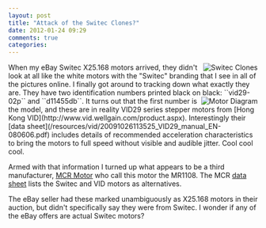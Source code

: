 ```yaml
---
layout: post
title: "Attack of the Switec Clones?"
date: 2012-01-24 09:29
comments: true
categories: 
---
```

<img alt="Switec Clones" src="/resources/X25_clone.png" align="right">
When my eBay Switec X25.168 motors arrived, they didn't look at all like
the white motors with the "Switec" branding that I see in all of the pictures
online.  I finally got around to tracking down what exactly they are.
They have two identification numbers printed black on black:
``vid29-02p`` and ``d11455db``.

<img alt="Motor Diagram" src="/resources/VID29_diagram.png" align="right">
It turns out that the first number is the model, and these are in reality VID29 series stepper motors
from [Hong Kong VID](http://www.vid.wellgain.com/product.aspx).  Interestingly their 
[data sheet](/resources/vid/20091026113525_VID29_manual_EN-080606.pdf)
includes details of recommended acceleration characteristics to bring the motors
to full speed without visible and audible jitter.  Cool cool cool.

Armed with that information
I turned up what appears to be a third manufacturer, [MCR Motor](http://www.mcrmotor.com/en/) who
call this motor the MR1108.  The MCR [data sheet](/resources/mcr/2010410104720473.pdf)
lists the Switec and VID motors as alternatives.

The eBay seller had these marked unambiguously as X25.168 motors in their auction, but didn't
specifically say they were from Switec.  I wonder if any of the eBay offers are actual Switec motors?






